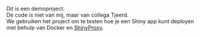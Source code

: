 Dit is een demoproject.     
De code is niet van mij, maar van collega Tjeerd.     
We gebruiken het project om te testen hoe je een Shiny app kunt deployen met behulp van Docker en [ShinyProxy](https://www.shinyproxy.io/).
